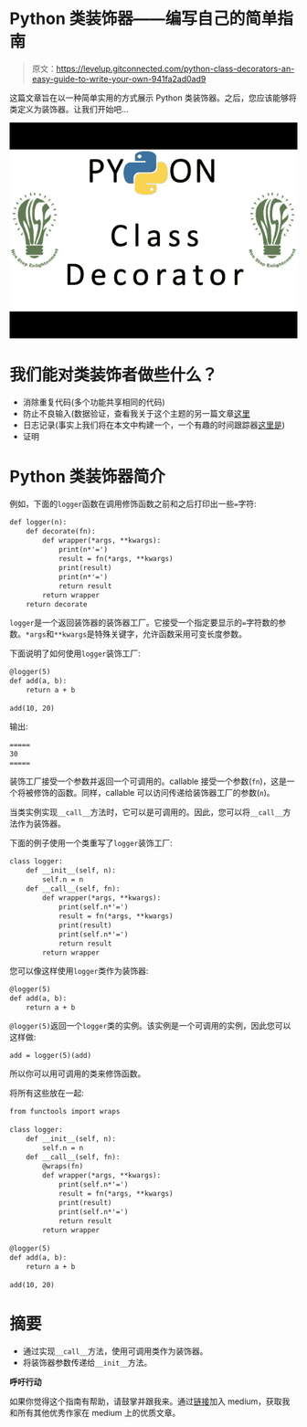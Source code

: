 # Python 类装饰器——编写自己的简单指南

> 原文：<https://levelup.gitconnected.com/python-class-decorators-an-easy-guide-to-write-your-own-941fa2ad0ad9>

这篇文章旨在以一种简单实用的方式展示 Python 类装饰器。之后，您应该能够将类定义为装饰器。让我们开始吧…

![](img/fe77dfb57fde254746424a2f09af73d8.png)

# 我们能对类装饰者做些什么？

*   消除重复代码(多个功能共享相同的代码)
*   防止不良输入(数据验证，查看我关于这个主题的另一篇文章[这里](https://medium.com/@caopengau/python-data-pipeline-first-and-foremost-step-data-validation-e15017b7ef8d)
*   日志记录(事实上我们将在本文中构建一个，一个有趣的时间跟踪器[这里是](https://github.com/koaning/memo/blob/main/memo/_util.py))
*   证明

# Python 类装饰器简介

例如，下面的`logger`函数在调用修饰函数之前和之后打印出一些`=`字符:

```
def logger(n):
    def decorate(fn):
        def wrapper(*args, **kwargs):
            print(n*'=')
            result = fn(*args, **kwargs)
            print(result)
            print(n*'=')
            return result
        return wrapper
    return decorate
```

`logger`是一个返回装饰器的装饰器工厂。它接受一个指定要显示的`=`字符数的参数。`*args`和`**kwargs`是特殊关键字，允许函数采用可变长度参数。

下面说明了如何使用`logger`装饰工厂:

```
@logger(5)
def add(a, b):
    return a + b

add(10, 20)
```

输出:

```
=====
30
=====
```

装饰工厂接受一个参数并返回一个可调用的。callable 接受一个参数(`fn`)，这是一个将被修饰的函数。同样，callable 可以访问传递给装饰器工厂的参数(`n`)。

当类实例实现`__call__`方法时，它可以是可调用的。因此，您可以将`__call__`方法作为装饰器。

下面的例子使用一个类重写了`logger`装饰工厂:

```
class logger:
    def __init__(self, n):
        self.n = n
    def __call__(self, fn):
        def wrapper(*args, **kwargs):
            print(self.n*'=')
            result = fn(*args, **kwargs)
            print(result)
            print(self.n*'=')
            return result
        return wrapper
```

您可以像这样使用`logger`类作为装饰器:

```
@logger(5)
def add(a, b):
    return a + b
```

`@logger(5)`返回一个`logger`类的实例。该实例是一个可调用的实例，因此您可以这样做:

```
add = logger(5)(add)
```

所以你可以用可调用的类来修饰函数。

将所有这些放在一起:

```
from functools import wraps

class logger:
    def __init__(self, n):
        self.n = n
    def __call__(self, fn):
        @wraps(fn)
        def wrapper(*args, **kwargs):
            print(self.n*'=')
            result = fn(*args, **kwargs)
            print(result)
            print(self.n*'=')
            return result
        return wrapper

@logger(5)
def add(a, b):
    return a + b

add(10, 20)
```

# 摘要

*   通过实现`__call__`方法，使用可调用类作为装饰器。
*   将装饰器参数传递给`__init__`方法。

**呼吁行动**

如果你觉得这个指南有帮助，请鼓掌并跟我来。通过[链接](https://medium.com/@caopengau/membership)加入 medium，获取我和所有其他优秀作家在 medium 上的优质文章。